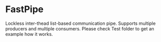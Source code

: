# FastPipe

Lockless inter-thead list-based communication pipe. Supports multiple producers and multiple consumers.
Please check Test folder to get an example how it works.

